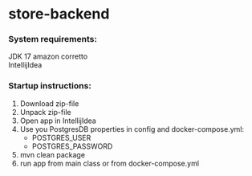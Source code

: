 # store-backend


### System requirements:
JDK 17 amazon corretto  
IntellijIdea

### Startup instructions:
1. Download zip-file
2. Unpack zip-file
3. Open app in IntellijIdea
4. Use you PostgresDB properties in config and docker-compose.yml:
    - POSTGRES_USER
    - POSTGRES_PASSWORD
5. mvn clean package
6. run app from main class or from docker-compose.yml
